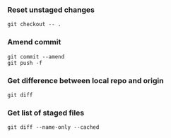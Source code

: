 ### Reset unstaged changes

```
git checkout -- .
```

### Amend commit

```
git commit --amend
git push -f
```

### Get difference between local repo and origin

```
git diff
```

### Get list of staged files

```
git diff --name-only --cached
```
